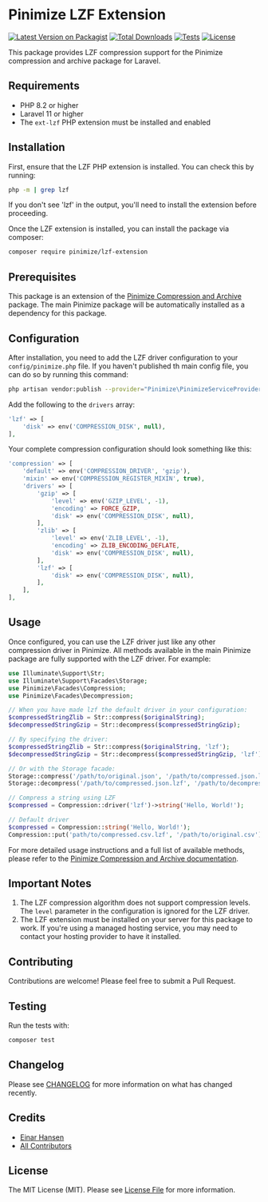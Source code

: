 # Pinimize LZF Extension

[![Latest Version on Packagist](https://img.shields.io/packagist/v/pinimize/laravel-lzf-compresssion.svg?style=flat-square)](https://packagist.org/packages/pinimize/laravel-lzf-compresssion)
[![Total Downloads](https://img.shields.io/packagist/dt/pinimize/laravel-lzf-compresssion.svg?style=flat-square)](https://packagist.org/packages/pinimize/laravel-lzf-compresssion)
[![Tests](https://github.com/pinimize/laravel-lzf-compresssion/actions/workflows/phpunit.yml/badge.svg?branch=main)](https://github.com/pinimize/laravel-lzf-compresssion/actions/workflows/phpunit.yml)
[![License](https://img.shields.io/packagist/l/pinimize/laravel-lzf-compresssion.svg?style=flat-square)](https://packagist.org/packages/pinimize/laravel-lzf-compresssion)

This package provides LZF compression support for the Pinimize compression and archive package for Laravel.

## Requirements

- PHP 8.2 or higher
- Laravel 11 or higher
- The `ext-lzf` PHP extension must be installed and enabled

## Installation

First, ensure that the LZF PHP extension is installed. You can check this by running:

```bash
php -m | grep lzf
```

If you don't see 'lzf' in the output, you'll need to install the extension before proceeding.

Once the LZF extension is installed, you can install the package via composer:

```bash
composer require pinimize/lzf-extension
```

## Prerequisites

This package is an extension of the [Pinimize Compression and Archive](https://github.com/pinimize/laravel-compression-and-archive) package. The main Pinimize package will be automatically installed as a dependency for this package.

## Configuration

After installation, you need to add the LZF driver configuration to your `config/pinimize.php` file. If you haven't published th main config file, you can do so by running this command:

```bash
php artisan vendor:publish --provider="Pinimize\PinimizeServiceProvider" --tag="config"
````

Add the following to the `drivers` array:
```php
'lzf' => [
    'disk' => env('COMPRESSION_DISK', null),
],
```

Your complete compression configuration should look something like this:

```php
'compression' => [
    'default' => env('COMPRESSION_DRIVER', 'gzip'),
    'mixin' => env('COMPRESSION_REGISTER_MIXIN', true),
    'drivers' => [
        'gzip' => [
            'level' => env('GZIP_LEVEL', -1),
            'encoding' => FORCE_GZIP,
            'disk' => env('COMPRESSION_DISK', null),
        ],
        'zlib' => [
            'level' => env('ZLIB_LEVEL', -1),
            'encoding' => ZLIB_ENCODING_DEFLATE,
            'disk' => env('COMPRESSION_DISK', null),
        ],
        'lzf' => [
            'disk' => env('COMPRESSION_DISK', null),
        ],
    ],
],
```

## Usage

Once configured, you can use the LZF driver just like any other compression driver in Pinimize. All methods available in the main Pinimize package are fully supported with the LZF driver. For example:

```php
use Illuminate\Support\Str;
use Illuminate\Support\Facades\Storage;
use Pinimize\Facades\Compression;
use Pinimize\Facades\Decompression;

// When you have made lzf the default driver in your configuration:
$compressedStringZlib = Str::compress($originalString);
$decompressedStringGzip = Str::decompress($compressedStringGzip);

// By specifying the driver:
$compressedStringZlib = Str::compress($originalString, 'lzf');
$decompressedStringGzip = Str::decompress($compressedStringGzip, 'lzf');

// Or with the Storage facade:
Storage::compress('/path/to/original.json', '/path/to/compressed.json.lzf');
Storage::decompress('/path/to/compressed.json.lzf', '/path/to/decompressed.json');

// Compress a string using LZF
$compressed = Compression::driver('lzf')->string('Hello, World!');

// Default driver
$compressed = Compression::string('Hello, World!');
Compression::put('path/to/compressed.csv.lzf', '/path/to/original.csv');
```

For more detailed usage instructions and a full list of available methods, please refer to the [Pinimize Compression and Archive documentation](https://github.com/pinimize/laravel-compression-and-archive).

## Important Notes

1. The LZF compression algorithm does not support compression levels. The `level` parameter in the configuration is ignored for the LZF driver.
2. The LZF extension must be installed on your server for this package to work. If you're using a managed hosting service, you may need to contact your hosting provider to have it installed.

## Contributing

Contributions are welcome! Please feel free to submit a Pull Request.

## Testing

Run the tests with:

```bash
composer test
```

## Changelog

Please see [CHANGELOG](CHANGELOG.md) for more information on what has changed recently.

## Credits

- [Einar Hansen](https://github.com/einar-hansen)
- [All Contributors](https://github.com/pinimize/laravel-compression-and-archive/graphs/contributors)

## License

The MIT License (MIT). Please see [License File](LICENSE.md) for more information.